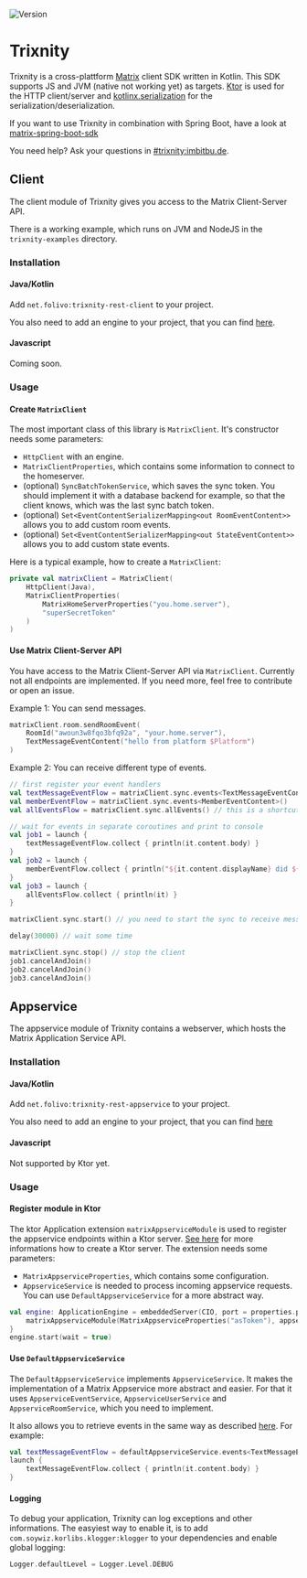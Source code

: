 ![Version](https://maven-badges.herokuapp.com/maven-central/net.folivo/trixnity-core/badge.svg)

# Trixnity

Trixnity is a cross-plattform [Matrix](matrix.org) client SDK written in Kotlin. This SDK supports JS and JVM (native
not working yet) as targets. [Ktor](https://github.com/ktorio/ktor) is used for the HTTP client/server and
[kotlinx.serialization](https://github.com/Kotlin/kotlinx.serialization) for the serialization/deserialization.

If you want to use Trixnity in combination with Spring Boot, have a look
at [matrix-spring-boot-sdk](https://github.com/benkuly/matrix-spring-boot-sdk)

You need help? Ask your questions in [#trixnity:imbitbu.de](https://matrix.to/#/#trixnity:imbitbu.de).

## Client

The client module of Trixnity gives you access to the Matrix Client-Server API.

There is a working example, which runs on JVM and NodeJS in the `trixnity-examples` directory.

### Installation

#### Java/Kotlin

Add `net.folivo:trixnity-rest-client` to your project.

You also need to add an engine to your project, that you can find [here](https://ktor.io/docs/http-client-engines.html).

#### Javascript

Coming soon.

### Usage

#### Create `MatrixClient`

The most important class of this library is `MatrixClient`. It's constructor needs some parameters:

- `HttpClient` with an engine.
- `MatrixClientProperties`, which contains some information to connect to the homeserver.
- (optional) `SyncBatchTokenService`, which saves the sync token. You should implement it with a database backend for
  example, so that the client knows, which was the last sync batch token.
- (optional) `Set<EventContentSerializerMapping<out RoomEventContent>>` allows you to add custom room events.
- (optional) `Set<EventContentSerializerMapping<out StateEventContent>>` allows you to add custom state events.

Here is a typical example, how to create a `MatrixClient`:

```kotlin
private val matrixClient = MatrixClient(
    HttpClient(Java),
    MatrixClientProperties(
        MatrixHomeServerProperties("you.home.server"),
        "superSecretToken"
    )
)
```

#### Use Matrix Client-Server API

You have access to the Matrix Client-Server API via `MatrixClient`. Currently not all endpoints are implemented. If you
need more, feel free to contribute or open an issue.

Example 1: You can send messages.

```kotlin
matrixClient.room.sendRoomEvent(
    RoomId("awoun3w8fqo3bfq92a", "your.home.server"),
    TextMessageEventContent("hello from platform $Platform")
)
```

Example 2: You can receive different type of events.

```kotlin
// first register your event handlers
val textMessageEventFlow = matrixClient.sync.events<TextMessageEventContent>()
val memberEventFlow = matrixClient.sync.events<MemberEventContent>()
val allEventsFlow = matrixClient.sync.allEvents() // this is a shortcut for .events<EventContent>()

// wait for events in separate coroutines and print to console
val job1 = launch {
    textMessageEventFlow.collect { println(it.content.body) }
}
val job2 = launch {
    memberEventFlow.collect { println("${it.content.displayName} did ${it.content.membership}") }
}
val job3 = launch {
    allEventsFlow.collect { println(it) }
}

matrixClient.sync.start() // you need to start the sync to receive messages

delay(30000) // wait some time

matrixClient.sync.stop() // stop the client
job1.cancelAndJoin()
job2.cancelAndJoin()
job3.cancelAndJoin()
```

## Appservice

The appservice module of Trixnity contains a webserver, which hosts the Matrix Application Service API.

### Installation

#### Java/Kotlin

Add `net.folivo:trixnity-rest-appservice` to your project.

You also need to add an engine to your project, that you can find [here](https://ktor.io/docs/engines.html)

#### Javascript

Not supported by Ktor yet.

### Usage

#### Register module in Ktor

The ktor Application extension `matrixAppserviceModule` is used to register the appservice endpoints within a Ktor
server. [See here](https://ktor.io/docs/create-server.html) for more informations how to create a Ktor server. The
extension needs some parameters:

- `MatrixAppserviceProperties`, which contains some configuration.
- `AppserviceService` is needed to process incoming appservice requests. You can use `DefaultAppserviceService` for a
  more abstract way.

```kotlin
val engine: ApplicationEngine = embeddedServer(CIO, port = properties.port) {
    matrixAppserviceModule(MatrixAppserviceProperties("asToken"), appserviceService)
}
engine.start(wait = true)
```

#### Use `DefaultAppserviceService`

The `DefaultAppserviceService` implements `AppserviceService`. It makes the implementation of a Matrix Appservice more
abstract and easier. For that it uses `AppserviceEventService`, `AppserviceUserService` and `AppserviceRoomService`,
which you need to implement.

It also allows you to retrieve events in the same way as described [here](#use-matrix-client-server-api). For example:

```kotlin
val textMessageEventFlow = defaultAppserviceService.events<TextMessageEventContent>()
launch {
    textMessageEventFlow.collect { println(it.content.body) }
}
```

#### Logging

To debug your application, Trixnity can log exceptions and other informations. The easyiest way to enable it, is to
add `com.soywiz.korlibs.klogger:klogger` to your dependencies and enable global logging:

```kotlin
Logger.defaultLevel = Logger.Level.DEBUG
```